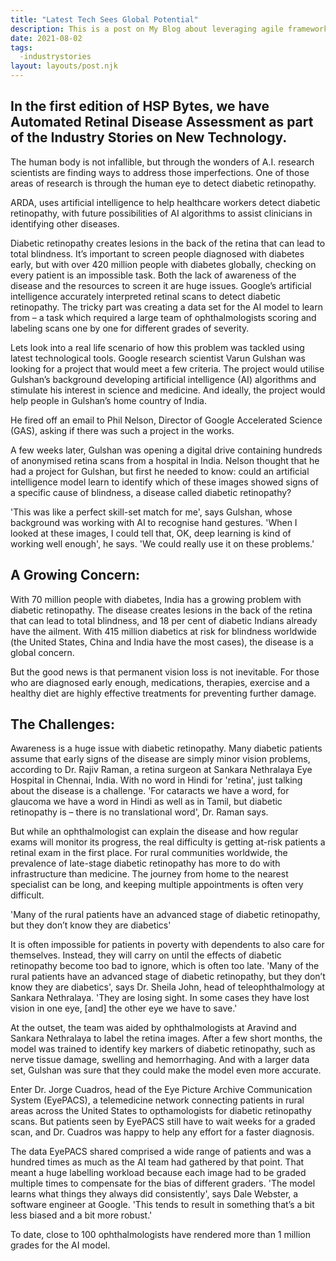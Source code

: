 ```yaml
---
title: "Latest Tech Sees Global Potential"
description: This is a post on My Blog about leveraging agile frameworks.
date: 2021-08-02
tags:
  -industrystories
layout: layouts/post.njk
---
```

## In the first edition of HSP Bytes, we have Automated Retinal Disease Assessment as part of the Industry Stories on New Technology.

The human body is not infallible, but through the wonders of A.I. research scientists are finding ways to address those imperfections. One of those areas of research is through the human eye to detect diabetic retinopathy.

ARDA, uses artificial intelligence to help healthcare workers detect diabetic retinopathy, with future possibilities of AI algorithms to assist clinicians in identifying other diseases.

Diabetic retinopathy creates lesions in the back of the retina that can lead to total blindness. It’s important to screen people diagnosed with diabetes early, but with over 420 million people with diabetes globally, checking on every patient is an impossible task. Both the lack of awareness of the disease and the resources to screen it are huge issues. Google’s artificial intelligence accurately interpreted retinal scans to detect diabetic retinopathy. The tricky part was creating a data set for the AI model to learn from – a task which required a large team of ophthalmologists scoring and labeling scans one by one for different grades of severity.


Lets look into a real life scenario of how this problem was tackled using latest technological tools.
Google research scientist Varun Gulshan was looking for a project that would meet a few criteria. The project would utilise Gulshan’s background developing artificial intelligence (AI) algorithms and stimulate his interest in science and medicine. And ideally, the project would help people in Gulshan’s home country of India.

He fired off an email to Phil Nelson, Director of Google Accelerated Science (GAS), asking if there was such a project in the works.

A few weeks later, Gulshan was opening a digital drive containing hundreds of anonymised retina scans from a hospital in India. Nelson thought that he had a project for Gulshan, but first he needed to know: could an artificial intelligence model learn to identify which of these images showed signs of a specific cause of blindness, a disease called diabetic retinopathy?

'This was like a perfect skill-set match for me', says Gulshan, whose background was working with AI to recognise hand gestures. 'When I looked at these images, I could tell that, OK, deep learning is kind of working well enough', he says. 'We could really use it on these problems.'

## A Growing Concern:

With 70 million people with diabetes, India has a growing problem with diabetic retinopathy. The disease creates lesions in the back of the retina that can lead to total blindness, and 18 per cent of diabetic Indians already have the ailment. With 415 million diabetics at risk for blindness worldwide (the United States, China and India have the most cases), the disease is a global concern.

But the good news is that permanent vision loss is not inevitable. For those who are diagnosed early enough, medications, therapies, exercise and a healthy diet are highly effective treatments for preventing further damage.

## The Challenges:

Awareness is a huge issue with diabetic retinopathy. Many diabetic patients assume that early signs of the disease are simply minor vision problems, according to Dr. Rajiv Raman, a retina surgeon at Sankara Nethralaya Eye Hospital in Chennai, India. With no word in Hindi for 'retina', just talking about the disease is a challenge. 'For cataracts we have a word, for glaucoma we have a word in Hindi as well as in Tamil, but diabetic retinopathy is – there is no translational word', Dr. Raman says.

But while an ophthalmologist can explain the disease and how regular exams will monitor its progress, the real difficulty is getting at-risk patients a retinal exam in the first place. For rural communities worldwide, the prevalence of late-stage diabetic retinopathy has more to do with infrastructure than medicine. The journey from home to the nearest specialist can be long, and keeping multiple appointments is often very difficult.

'Many of the rural patients have an advanced stage of diabetic retinopathy, but they don’t know they are diabetics'

It is often impossible for patients in poverty with dependents to also care for themselves. Instead, they will carry on until the effects of diabetic retinopathy become too bad to ignore, which is often too late. 'Many of the rural patients have an advanced stage of diabetic retinopathy, but they don’t know they are diabetics', says Dr. Sheila John, head of teleophthalmology at Sankara Nethralaya. 'They are losing sight. In some cases they have lost vision in one eye, [and] the other eye we have to save.'

At the outset, the team was aided by ophthalmologists at Aravind and Sankara Nethralaya to label the retina images. After a few short months, the model was trained to identify key markers of diabetic retinopathy, such as nerve tissue damage, swelling and hemorrhaging. And with a larger data set, Gulshan was sure that they could make the model even more accurate.

Enter Dr. Jorge Cuadros, head of the Eye Picture Archive Communication System (EyePACS), a telemedicine network connecting patients in rural areas across the United States to opthamologists for diabetic retinopathy scans. But patients seen by EyePACS still have to wait weeks for a graded scan, and Dr. Cuadros was happy to help any effort for a faster diagnosis.

The data EyePACS shared comprised a wide range of patients and was a hundred times as much as the AI team had gathered by that point. That meant a huge labelling workload because each image had to be graded multiple times to compensate for the bias of different graders. 'The model learns what things they always did consistently', says Dale Webster, a software engineer at Google. 'This tends to result in something that’s a bit less biased and a bit more robust.'

To date, close to 100 ophthalmologists have rendered more than 1 million grades for the AI model.
